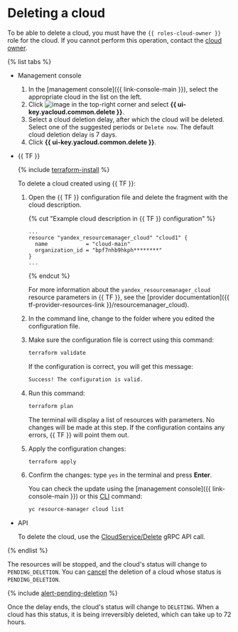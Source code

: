 # Deleting a cloud


To be able to delete a cloud, you must have the `{{ roles-cloud-owner }}` role for the cloud. If you cannot perform this operation, contact the [cloud owner](../../concepts/resources-hierarchy.md#owner).

{% list tabs %}

- Management console

   1. In the [management console]({{ link-console-main }}), select the appropriate cloud in the list on the left.
   1. Click ![image](../../../_assets/console-icons/ellipsis.svg) in the top-right corner and select **{{ ui-key.yacloud.common.delete }}**.
   1. Select a cloud deletion delay, after which the cloud will be deleted. Select one of the suggested periods or `Delete now`. The default cloud deletion delay is 7 days.
   1. Click **{{ ui-key.yacloud.common.delete }}**.

- {{ TF }}

   {% include [terraform-install](../../../_includes/terraform-install.md) %}

   To delete a cloud created using {{ TF }}:

   1. Open the {{ TF }} configuration file and delete the fragment with the cloud description.

      {% cut "Example cloud description in {{ TF }} configuration" %}

      ```hcl
      ...
      resource "yandex_resourcemanager_cloud" "cloud1" {
        name            = "cloud-main"
        organization_id = "bpf7nhb9hkph********"
      }
      ...
      ```

      {% endcut %}

      For more information about the `yandex_resourcemanager_cloud` resource parameters in {{ TF }}, see the [provider documentation]({{ tf-provider-resources-link }}/resourcemanager_cloud).
   1. In the command line, change to the folder where you edited the configuration file.
   1. Make sure the configuration file is correct using this command:

      ```bash
      terraform validate
      ```

      If the configuration is correct, you will get this message:

      ```bash
      Success! The configuration is valid.
      ```

   1. Run this command:

      ```bash
      terraform plan
      ```

      The terminal will display a list of resources with parameters. No changes will be made at this step. If the configuration contains any errors, {{ TF }} will point them out.
   1. Apply the configuration changes:

      ```bash
      terraform apply
      ```

   1. Confirm the changes: type `yes` in the terminal and press **Enter**.

      You can check the update using the [management console]({{ link-console-main }}) or this [CLI](../../../cli/quickstart.md) command:

      ```bash
      yc resource-manager cloud list
      ```

- API

   To delete the cloud, use the [CloudService/Delete](../../api-ref/grpc/cloud_service.md#Delete) gRPC API call.

{% endlist %}

The resources will be stopped, and the cloud's status will change to `PENDING_DELETION`. You can [cancel](delete-cancel.md) the deletion of a cloud whose status is `PENDING_DELETION`.

{% include [alert-pending-deletion](../../../_includes/resource-manager/alert-pending-deletion.md) %}

Once the delay ends, the cloud's status will change to `DELETING`. When a cloud has this status, it is being irreversibly deleted, which can take up to 72 hours.
